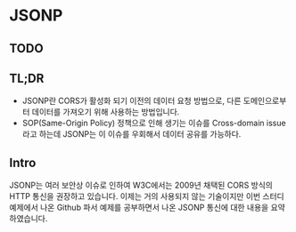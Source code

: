 # JSONP

## TODO

## TL;DR
- JSONP란 CORS가 활성화 되기 이전의 데이터 요청 방법으로, 다른 도메인으로부터 데이터를 가져오기 위해 사용하는 방법입니다.
- SOP(Same-Origin Policy) 정책으로 인해 생기는 이슈를 Cross-domain issue라고 하는데 JSONP는 이 이슈를 우회해서 데이터 공유를 가능하다.

## Intro
JSONP는 여러 보안상 이슈로 인하여 W3C에서는 2009년 채택된 CORS 방식의 HTTP 통신을 권장하고 있습니다. 이제는 거의 사용되지 않는 기술이지만 이번 스터디 예제에서 나온 Github 파서 예제를 공부하면서 나온 JSONP 통신에 대한 내용을 요약하였습니다.